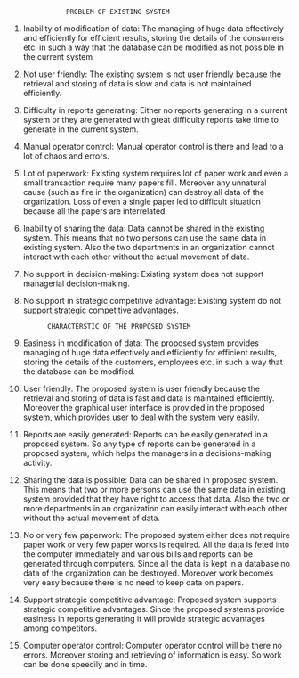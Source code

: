                   PROBLEM OF EXISTING SYSTEM
1. Inability of modification of data: The managing of huge data
 effectively and efficiently for efficient results, storing the details of the
 consumers etc. in such a way that the database can be modified as not
 possible in the current system
2. Not user friendly: The existing system is not user friendly because
the retrieval and storing of data is slow and data is not maintained
efficiently.
3. Difficulty in reports generating: Either no reports generating in a
current system or they are generated with great difficulty reports take
time to generate in the current system.
4. Manual operator control: Manual operator control is there and lead
to a lot of chaos and errors.
5. Lot of paperwork: Existing system requires lot of paper work and
even a small transaction require many papers fill. Moreover any
unnatural cause (such as fire in the organization) can destroy all data of
the organization. Loss of even a single paper led to difficult situation
because all the papers are interrelated.
6. Inability of sharing the data: Data cannot be shared in the existing
system. This means that no two persons can use the same data in
existing system. Also the two departments in an organization cannot
interact with each other without the actual movement of data.
7. No support in decision-making: Existing system does not support
managerial decision-making.
8. No support in strategic competitive advantage: Existing system do
not support strategic competitive advantages.


             CHARACTERSTIC OF THE PROPOSED SYSTEM
1. Easiness in modification of data: The proposed system provides
managing of huge data effectively and efficiently for efficient results,
storing the details of the customers, employees etc. in such a way that
the database can be modified.
2. User friendly: The proposed system is user friendly because the
retrieval and storing of data is fast and data is maintained efficiently.
Moreover the graphical user interface is provided in the proposed
system,
 which provides user to deal with the system very easily.
3. Reports are easily generated: Reports can be easily generated in a
proposed system. So any type of reports can be generated in a proposed
system, which helps the managers in a decisions-making activity.
4. Sharing the data is possible: Data can be shared in proposed system.
This means that two or more persons can use the same data in existing
system provided that they have right to access that data. Also the two
or more departments in an organization can easily interact with each
other without the actual movement of data.
5. No or very few paperwork: The proposed system either does not
require paper work or very few paper works is required. All the data is
feted into the computer immediately and various bills and reports can be
generated through computers. Since all the data is kept in a database no
data of the organization can be destroyed. Moreover work becomes very
easy because there is no need to keep data on papers.
6. Support strategic competitive advantage: Proposed system supports
strategic competitive advantages. Since the proposed systems provide
easiness in reports generating it will provide strategic advantages among
competitors.
7. Computer operator control: Computer operator control will be there
no errors. Moreover storing and retrieving of information is easy. So
work can be done speedily and in time.
